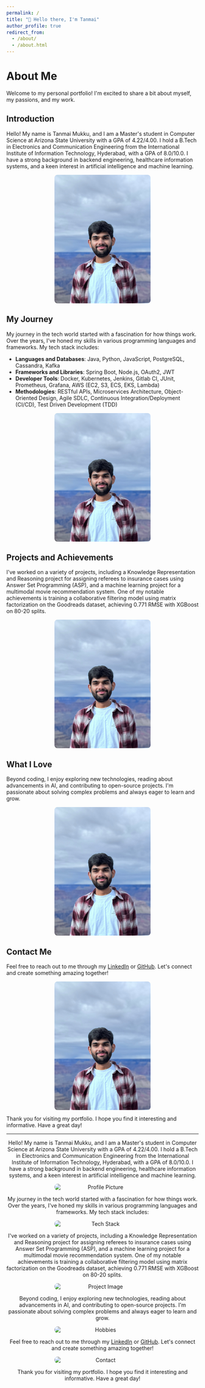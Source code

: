 ```yaml
---
permalink: /
title: "👋 Hello there, I'm Tanmai"
author_profile: true
redirect_from: 
  - /about/
  - /about.html
---
```


# About Me

Welcome to my personal portfolio! I'm excited to share a bit about myself, my passions, and my work.

## Introduction

Hello! My name is Tanmai Mukku, and I am a Master's student in Computer Science at Arizona State University with a GPA of 4.22/4.00. I hold a B.Tech in Electronics and Communication Engineering from the International Institute of Information Technology, Hyderabad, with a GPA of 8.0/10.0. I have a strong background in backend engineering, healthcare information systems, and a keen interest in artificial intelligence and machine learning.

![Profile Picture](/images/profilepic.jpg)

## My Journey

My journey in the tech world started with a fascination for how things work. Over the years, I've honed my skills in various programming languages and frameworks. My tech stack includes:

- **Languages and Databases**: Java, Python, JavaScript, PostgreSQL, Cassandra, Kafka
- **Frameworks and Libraries**: Spring Boot, Node.js, OAuth2, JWT
- **Developer Tools**: Docker, Kubernetes, Jenkins, Gitlab CI, JUnit, Prometheus, Grafana, AWS (EC2, S3, ECS, EKS, Lambda)
- **Methodologies**: RESTful APIs, Microservices Architecture, Object-Oriented Design, Agile SDLC, Continuous Integration/Deployment (CI/CD), Test Driven Development (TDD)

![Tech Stack](/images/profilepic.jpg)

## Projects and Achievements

I've worked on a variety of projects, including a Knowledge Representation and Reasoning project for assigning referees to insurance cases using Answer Set Programming (ASP), and a machine learning project for a multimodal movie recommendation system. One of my notable achievements is training a collaborative filtering model using matrix factorization on the Goodreads dataset, achieving 0.771 RMSE with XGBoost on 80-20 splits.

![Project Image](/images/profilepic.jpg)

## What I Love

Beyond coding, I enjoy exploring new technologies, reading about advancements in AI, and contributing to open-source projects. I'm passionate about solving complex problems and always eager to learn and grow.

![Hobbies](/images/profilepic.jpg)

## Contact Me

Feel free to reach out to me through my [LinkedIn](https://www.linkedin.com/) or [GitHub](https://github.com/). Let's connect and create something amazing together!

![Contact](/images/profilepic.jpg)

Thank you for visiting my portfolio. I hope you find it interesting and informative. Have a great day!

---

<style>
    img {
        display: block;
        margin-left: auto;
        margin-right: auto;
        width: 50%;
        border-radius: 8px;
    }
    #about-content {
        text-align: center;
    }
</style>

<div id="about-content">
    <p>Hello! My name is Tanmai Mukku, and I am a Master's student in Computer Science at Arizona State University with a GPA of 4.22/4.00. I hold a B.Tech in Electronics and Communication Engineering from the International Institute of Information Technology, Hyderabad, with a GPA of 8.0/10.0. I have a strong background in backend engineering, healthcare information systems, and a keen interest in artificial intelligence and machine learning.</p>
    <img src="/images/profile.jpg" alt="Profile Picture">
    <p>My journey in the tech world started with a fascination for how things work. Over the years, I've honed my skills in various programming languages and frameworks. My tech stack includes:</p>
    <img src="/images/tech-stack.jpg" alt="Tech Stack">
    <p>I've worked on a variety of projects, including a Knowledge Representation and Reasoning project for assigning referees to insurance cases using Answer Set Programming (ASP), and a machine learning project for a multimodal movie recommendation system. One of my notable achievements is training a collaborative filtering model using matrix factorization on the Goodreads dataset, achieving 0.771 RMSE with XGBoost on 80-20 splits.</p>
    <img src="/images/project.jpg" alt="Project Image">
    <p>Beyond coding, I enjoy exploring new technologies, reading about advancements in AI, and contributing to open-source projects. I'm passionate about solving complex problems and always eager to learn and grow.</p>
    <img src="/images/hobbies.jpg" alt="Hobbies">
    <p>Feel free to reach out to me through my <a href="https://www.linkedin.com/">LinkedIn</a> or <a href="https://github.com/">GitHub</a>. Let's connect and create something amazing together!</p>
    <img src="/images/contact.jpg" alt="Contact">
    <p>Thank you for visiting my portfolio. I hope you find it interesting and informative. Have a great day!</p>
</div>
